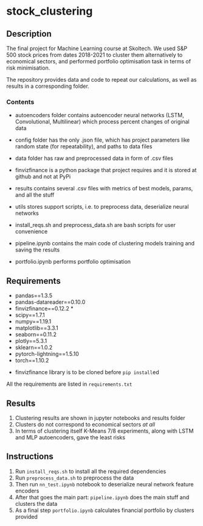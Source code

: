 # stock_clustering

## Description
The final project for Machine Learning course at Skoltech. We used S&P 500 stock prices from dates 2018-2021 to cluster them alternatively to economical sectors, and performed portfolio optimisation task in terms of risk minimisation.

The repository provides data and code to repeat our calculations, as well as results in a corresponding folder.

### Contents

- autoencoders folder contains autoencoder neural networks (LSTM, Convolutional, Multilinear) which process percent changes of original data
- config folder has the only .json file, which has project parameters like random state (for repeatability), and paths to data files
- data folder has raw and preprocessed data in form of .csv files
- finvizfinance is a python package that project requires and it is stored at github and not at PyPi
- results contains several .csv files with metrics of best models, params, and all the stuff
- utils stores support scripts, i.e. to preprocess data, deserialize neural networks

- install_reqs.sh and preprocess_data.sh are bash scripts for user convenience
- pipeline.ipynb contains the main code of clustering models training and saving the results
- portfolio.ipynb performs portfolio optimisation

## Requirements
  - pandas==1.3.5
  - pandas-datareader==0.10.0
  - finvizfinance==0.12.2 *
  - scipy==1.7.1
  - numpy==1.19.1
  - matplotlib==3.3.1
  - seaborn==0.11.2
  - plotly==5.3.1
  - sklearn==1.0.2
  - pytorch-lightning==1.5.10
  - torch==1.10.2
* finvizfinance library is to be cloned before `pip install`ed

All the requirements are listed in `requirements.txt`

## Results

1. Clustering results are shown in jupyter notebooks and results folder
2. Clusters do not correspond to economical sectors *at all*
3. In terms of clustering itself K-Means 7/8 experiments, along with LSTM and MLP autoencoders, gave the least risks

## Instructions
1. Run `install_reqs.sh` to install all the required dependencies
2. Run `preprocess_data.sh` to preprocess the data
3. Then run `nn_test.ipynb` notebook to deserialize neural network feature encoders
4. After that goes the main part: `pipeline.ipynb` does the main stuff and clusters the data
5. As a final step `portfolio.ipynb` calculates financial portfolio by clusters provided
